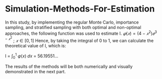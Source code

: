 # Simulation-Methods-For-Estimation

In this study, by implementing the regular Monte Carlo, importance sampling, and stratified
sampling with both optimal and non-optimal approaches, the following function was used to
estimate I.
$𝜑(𝑥) = (4 − 𝑥^2)𝑒^{3−𝑥^2}$  ; $𝑥 ∈ [0,1]$
Hence, by taking the integral of 0 to 1, we can calculate the theoretical value of I, which is:

I = $\int_{0}^{1}$ 𝜑(𝑥) 𝑑𝑥 = 56.19551…


The results of the methods will be both numerically and visually demonstrated in the next part. 
